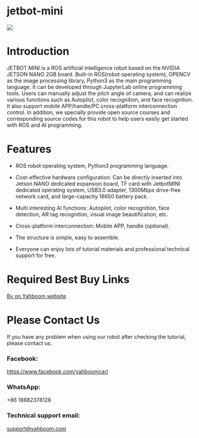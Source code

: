 # jetbot-mini
![](https://github.com/YahboomTechnology/jetbot-mini/blob/main/Jetbot-mini.jpg)
# Introduction
JETBOT MINI is a ROS artificial intelligence robot based on the NVIDIA JETSON NANO 2GB board. Built-in ROS(robot operating system), OPENCV as the image processing library, Python3 as the main programming language. It can be developed through JupyterLab online programming tools. Users can manually adjust the pitch angle of camera, and can realize various functions such as Autopilot, color recognition, and face recognition. It also support mobile APP/handle/PC cross-platform interconnection control. In addition, we specially provide open source courses and corresponding source codes for this robot to help users easily get started with ROS and AI programming.

# Features

* ROS robot operating system, Python3 programming language.

* Cost-effective hardware configuration: Can be directly inserted into Jetson NANO dedicated expansion board, TF card with JetbotMINI dedicated operating system, USB3.0 adapter, 1300Mbps drive-free network card, and large-capacity 18650 battery pack.

* Multi interesting AI functions: Autopilot, color recognition, face detection, AR tag recognition, visual image beautification, etc.

* Cross-platform interconnection: Mobile APP, handle (optional).

* The structure is simple, easy to assemble.

* Everyone can enjoy lots of tutorial materials and professional technical support for free.

# Required Best Buy Links
[By on Yahboom website](https://category.yahboom.net/products/jetbot-mini)


# Please Contact Us
If you have any problem when using our robot after checking the tutorial, please contact us.

### Facebook: 
https://www.facebook.com/yahboomcar/ 
  
### WhatsApp:
+86 18682378128

### Technical support email: 
support@yahboom.com
